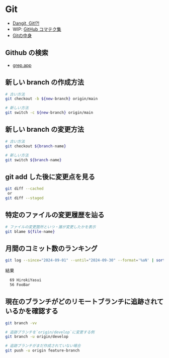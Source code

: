 # Git

- [Dangit, Git!?!](https://dangitgit.com/ja)
- WIP: [GitHub コマテク集](https://techblog.openwork.co.jp/entry/github-tips)
- [Gitの中身](https://kaityo256.github.io/github/internals/index.html)

## Github の検索

- [grep.app](https://grep.app/)

## 新しい branch の作成方法

```sh
# 古い方法
git checkout -b ${new-branch} origin/main

# 新しい方法
git switch -c ${new-branch} origin/main
```

## 新しい branch の変更方法

```sh
# 古い方法
git checkout ${branch-name}

# 新しい方法
git switch ${branch-name}
```

## git add した後に変更点を見る

```sh
git diff --cached
 or
git diff --staged
```

## 特定のファイルの変更履歴を辿る

```sh
# ファイルの変更箇所といつ・誰が変更したかを表示
git blame ${file-name}
```

## 月間のコミット数のランキング

```sh
git log --since="2024-09-01" --until="2024-09-30" --format='%aN' | sort | uniq -c | sort -nr
```

結果

```sh
  69 HirokiYasui
  56 FooBar
```

## 現在のブランチがどのリモートブランチに追跡されているかを確認する

```sh
git branch -vv

# 追跡ブランチを`origin/develop`に変更する例
git branch -u origin/develop

# 追跡ブランチがまだ作成されていない場合
git push -u origin feature-branch
```
